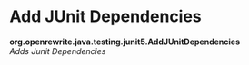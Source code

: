 # Add JUnit Dependencies

**org.openrewrite.java.testing.junit5.AddJUnitDependencies**  
_Adds Junit Dependencies_

